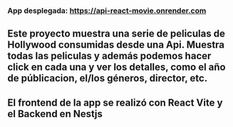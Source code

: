 ### App desplegada: https://api-react-movie.onrender.com

## Este proyecto muestra una serie de peliculas de Hollywood consumidas desde una Api. Muestra todas las peliculas y además podemos hacer click en cada una y ver los detalles, como el año de públicacion, el/los géneros, director, etc.

## El frontend de la app se realizó con React Vite y el Backend en Nestjs
